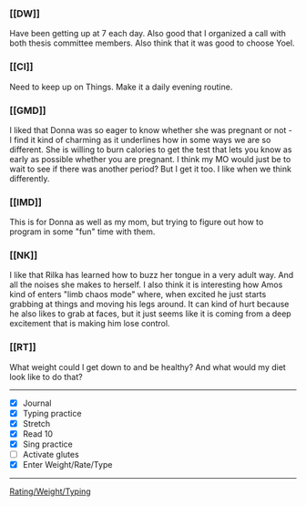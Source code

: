 ### [[DW]]
Have been getting up at 7 each day.
Also good that I organized a call with both thesis committee members. Also think that it was good to choose Yoel.

### [[CI]]
Need to keep up on Things. Make it a daily evening routine.

### [[GMD]]
I liked that Donna was so eager to know whether she was pregnant or not - I find it kind of charming as it underlines how in some ways we are so different. She is willing to burn calories to get the test that lets you know as early as possible whether you are pregnant. I think my MO would just be to wait to see if there was another period? But I get it too. I like when we think differently. 

### [[IMD]]
This is for Donna as well as my mom, but trying to figure out how to program in some "fun" time with them.

### [[NK]]
I like that Rilka has learned how to buzz her tongue in a very adult way. And all the noises she makes to herself. I also think it is interesting how Amos kind of enters "limb chaos mode" where, when excited he just starts grabbing at things and moving his legs around. It can kind of hurt because he also likes to grab at faces, but it just seems like it is coming from a deep excitement that is making him lose control.

### [[RT]]
What weight could I get down to and be healthy? And what would my diet look like to do that?

---
- [x] Journal
- [x] Typing practice
- [x] Stretch
- [x] Read 10
- [x] Sing practice
- [ ] Activate glutes
- [x] Enter Weight/Rate/Type
---

[Rating/Weight/Typing](https://docs.google.com/spreadsheets/d/1p6cinTqipnxyiSCgPBAWp2cAHA5q6P0NL58bNCxedCY/edit#gid=0)
